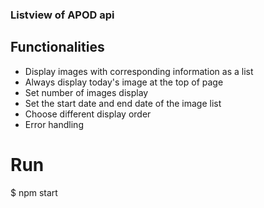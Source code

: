 ### Listview of APOD api

## Functionalities
 - Display images with corresponding information as a list
 - Always display today's image at the top of page
 - Set number of images display
 - Set the start date and end date of the image list
 - Choose different display order
 - Error handling

# Run
$ npm start
